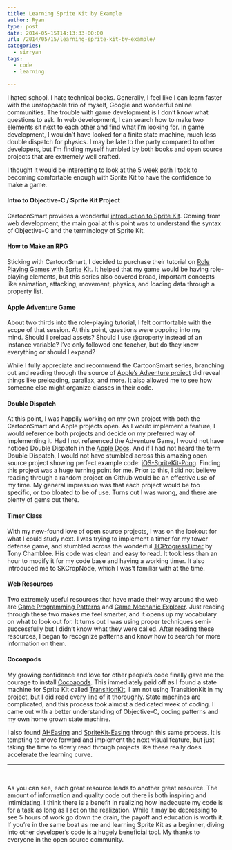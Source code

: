 ```yaml
---
title: Learning Sprite Kit by Example
author: Ryan
type: post
date: 2014-05-15T14:13:33+00:00
url: /2014/05/15/learning-sprite-kit-by-example/
categories:
  - sirryan
tags:
  - code
  - learning

---
```

I hated school. I hate technical books. Generally, I feel like I can learn faster with the unstoppable trio of myself, Google and wonderful online communities. The trouble with game development is I don&#8217;t know what questions to ask. In web development, I can search how to make two elements sit next to each other and find what I&#8217;m looking for. In game development, I wouldn&#8217;t have looked for a finite state machine, much less double dispatch for physics. I may be late to the party compared to other developers, but I&#8217;m finding myself humbled by both books and open source projects that are extremely well crafted.
<!--more-->

I thought it would be interesting to look at the 5 week path I took to becoming comfortable enough with Sprite Kit to have the confidence to make a game.

#### Intro to Objective-C / Sprite Kit Project

CartoonSmart provides a wonderful <a href="http://www.cartoonsmartcode.com/sprite_kit_video_tutorials.php5" target="_blank">introduction to Sprite Kit</a>. Coming from web development, the main goal at this point was to understand the syntax of Objective-C and the terminology of Sprite Kit.

#### How to Make an RPG

Sticking with CartoonSmart, I decided to purchase their tutorial on <a href="http://www.cartoonsmartcode.com/sprite_kit_rpg_tutorials1.php5" target="_blank">Role Playing Games with Sprite Kit</a>. It helped that my game would be having role-playing elements, but this series also covered broad, important concepts like animation, attacking, movement, physics, and loading data through a property list.

#### Apple Adventure Game

About two thirds into the role-playing tutorial, I felt comfortable with the scope of that session. At this point, questions were popping into my mind. Should I preload assets? Should I use @property instead of an instance variable? I&#8217;ve only followed one teacher, but do they know everything or should I expand?

While I fully appreciate and recommend the CartoonSmart series, branching out and reading through the source of <a href="https://developer.apple.com/library/ios/documentation/GraphicsAnimation/Conceptual/CodeExplainedAdventure/AQuickTouroftheProject/AQuickTouroftheProject.html" target="_blank">Apple&#8217;s Adventure project</a> did reveal things like preloading, parallax, and more. It also allowed me to see how someone else might organize classes in their code.

#### Double Dispatch

At this point, I was happily working on my own project with both the CartoonSmart and Apple projects open. As I would implement a feature, I would reference both projects and decide on my preferred way of implementing it. Had I not referenced the Adventure Game, I would not have noticed Double Dispatch in the <a href="https://developer.apple.com/library/ios/documentation/GraphicsAnimation/Conceptual/SpriteKit_PG/Physics/Physics.html#//apple_ref/doc/uid/TP40013043-CH6-SW17" target="_blank">Apple Docs</a>. And if I had not heard the term Double Dispatch, I would not have stumbled across this amazing open source project showing perfect example code: <a href="https://github.com/kouky/iOS-SpriteKit-Pong" target="_blank">iOS-SpriteKit-Pong</a>. Finding this project was a huge turning point for me. Prior to this, I did not believe reading through a random project on Github would be an effective use of my time. My general impression was that each project would be too specific, or too bloated to be of use. Turns out I was wrong, and there are plenty of gems out there.

#### Timer Class

With my new-found love of open source projects, I was on the lookout for what I could study next. I was trying to implement a timer for my tower defense game, and stumbled across the wonderful [TCProgressTimer][1] by Tony Chamblee. His code was clean and easy to read. It took less than an hour to modify it for my code base and having a working timer. It also introduced me to SKCropNode, which I was&#8217;t familiar with at the time.

#### Web Resources

Two extremely useful resources that have made their way around the web are <a href="http://gameprogrammingpatterns.com" target="_blank">Game Programming Patterns</a> and <a href="http://gamemechanicexplorer.com" target="_blank">Game Mechanic Explorer</a>. Just reading through these two makes me feel smarter, and it opens up my vocabulary on what to look out for. It turns out I was using proper techniques semi-successfully but I didn&#8217;t know what they were called. After reading these resources, I began to recognize patterns and know how to search for more information on them.

#### Cocoapods

My growing confidence and love for other people&#8217;s code finally gave me the courage to install <a href="http://cocoapods.org" target="_blank">Cocoapods</a>. This immediately paid off as I found a state machine for Sprite Kit called <a href="https://github.com/blakewatters/TransitionKit" target="_blank">TransitionKit</a>. I am not using TransitionKit in my project, but I did read every line of it thoroughly. State machines are complicated, and this process took almost a dedicated week of coding. I came out with a better understanding of Objective-C, coding patterns and my own home grown state machine.

I also found <a href="https://github.com/warrenm/AHEasing" target="_blank">AHEasing</a> and <a href="https://github.com/buddingmonkey/SpriteKit-Easing" target="_blank">SpriteKit-Easing</a> through this same process. It is tempting to move forward and implement the next visual feature, but just taking the time to slowly read through projects like these really does accelerate the learning curve.

<hr class="dots" />

&nbsp;

As you can see, each great resource leads to another great resource. The amount of information and quality code out there is both inspiring and intimidating. I think there is a benefit in realizing how inadequate my code is for a task as long as I act on the realization. While it may be depressing to see 5 hours of work go down the drain, the payoff and education is worth it. If you&#8217;re in the same boat as me and learning Sprite Kit as a beginner, diving into other developer&#8217;s code is a hugely beneficial tool. My thanks to everyone in the open source community.

 [1]: http://tonychamblee.com/2013/11/18/tcprogresstimer-a-spritekit-progress-timer/